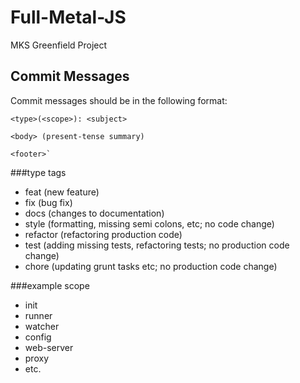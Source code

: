 # Full-Metal-JS
MKS Greenfield Project

## Commit Messages
Commit messages should be in the following format:


    <type>(<scope>): <subject>

    <body> (present-tense summary)
 
    <footer>`

###type tags
* feat (new feature)
* fix (bug fix)
* docs (changes to documentation)
* style (formatting, missing semi colons, etc; no code change)
* refactor (refactoring production code)
* test (adding missing tests, refactoring tests; no production code change)
* chore (updating grunt tasks etc; no production code change)

###example scope
* init
* runner
* watcher
* config
* web-server
* proxy
* etc.
